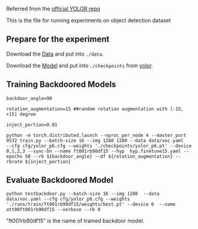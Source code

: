 Referred from the [official YOLOR repo](https://github.com/WongKinYiu/yolor)


This is the file for running experiments on object detection dataset


## Prepare for the experiment 

Download the [Data](http://host.robots.ox.ac.uk/pascal/VOC/) and put into `./data`.

Download the [Model](https://drive.google.com/file/d/1Tdn3yqpZ79X7R1Ql0zNlNScB1Dv9Fp76/view?usp=sharing) and put into `./checkpoints` from [yolor](https://github.com/WongKinYiu/yolor).

## Training Backdoored Models

```
backdoor_angle=90

rotation_augmentation=15 ##random rotation augmentation with [-15, +15] degree

inject_portion=0.01 
```
```
python -m torch.distributed.launch --nproc_per_node 4 --master_port 9532 train.py --batch-size 16 --img 1280 1280 --data data/voc.yaml 
--cfg cfg/yolor_p6.cfg --weights './checkpoints/yolor_p6.pt' --device 0,1,2,3 --sync-bn --name ft001rb90df15 --hyp  hyp.finetune15.yaml --epochs 50 --rb ${backdoor_angle} --df ${rotation_augmentation} --rbrate ${inject_portion}
```

## Evaluate Backdoored Model  

```
python testbackdoor.py --batch-size 16 --img 1280  --data data/voc.yaml --cfg cfg/yolor_p6.cfg --weights './runs/train/ft001rb90df15/weights/best.pt' --device 0  --name att00ft001rb90df15 --verbose --rb 0 
```

"ft001rb90df15" is the name of trained backdoor model. 

